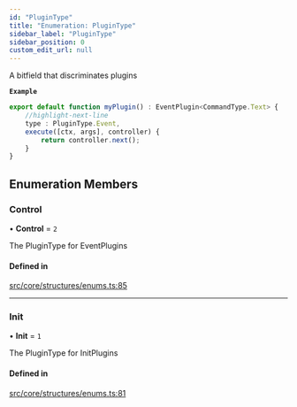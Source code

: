 ```yaml
---
id: "PluginType"
title: "Enumeration: PluginType"
sidebar_label: "PluginType"
sidebar_position: 0
custom_edit_url: null
---
```


A bitfield that discriminates plugins

**`Example`**

```ts
export default function myPlugin() : EventPlugin<CommandType.Text> {
    //highlight-next-line
    type : PluginType.Event,
    execute([ctx, args], controller) {
        return controller.next();
    }
}
```

## Enumeration Members

### Control

• **Control** = ``2``

The PluginType for EventPlugins

#### Defined in

[src/core/structures/enums.ts:85](https://github.com/sern-handler/handler/blob/81cdde2/src/core/structures/enums.ts#L85)

___

### Init

• **Init** = ``1``

The PluginType for InitPlugins

#### Defined in

[src/core/structures/enums.ts:81](https://github.com/sern-handler/handler/blob/81cdde2/src/core/structures/enums.ts#L81)
